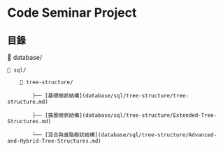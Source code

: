 # Code Seminar Project

## 目錄


📁 database/

    📁 sql/

        📁 tree-structure/

            ├── [基礎樹狀結構](database/sql/tree-structure/tree-structure.md)

            ├── [擴展樹狀結構](database/sql/tree-structure/Extended-Tree-Structures.md)

            └── [混合與進階樹狀結構](database/sql/tree-structure/Advanced-and-Hybrid-Tree-Structures.md)
